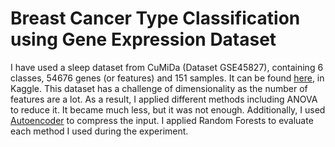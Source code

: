 # Breast Cancer Type Classification using Gene Expression Dataset
I have used a sleep dataset from CuMiDa (Dataset GSE45827), containing 6 classes, 54676 genes (or features) and 151 samples. It can be found [here](https://www.kaggle.com/datasets/brunogrisci/breast-cancer-gene-expression-cumida), in Kaggle. This dataset has a challenge of dimensionality as the number of features are a lot. As a result, I applied different methods including ANOVA to reduce it. It became much less, but it was not enough. Additionally, I used [Autoencoder](https://en.wikipedia.org/wiki/Autoencoder) to compress the input. I applied Random Forests to evaluate each method I used during the experiment.
